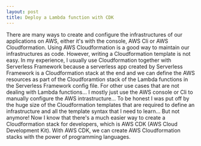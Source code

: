 ```yaml
---
layout: post
title: Deploy a Lambda function with CDK
---
```


There are many ways to create and configure the infrastructures of our applications on AWS, either it's with the console, AWS Cli or AWS Cloudformation.
Using AWS Cloudformation is a good way to maintain our infrastructures as code. However, writing a Cloudformation template is not easy. In my experience, I usually use Cloudformation together with Serverless Framework because a serverless app created by Serverless Framework is a Cloudformation stack at the end and we can define the AWS resources as part of the Cloudforamtion stack of the Lambda functions in the Serverless Framework config file. For other use cases that are not dealing with Lambda functions... I mostly just use the AWS console or Cli to manually configure the AWS intrastructure... To be honest I was put off by the huge size of the Cloudformation templates that are required to define an infrastructure and all the template syntax that I need to learn...
But not anymore! Now I know that there's a much easier way to create a Cloudformation stack for developers, which is AWS CDK (AWS Cloud Development Kit).
With AWS CDK, we can create AWS Cloudformation stacks with the power of programming languages.